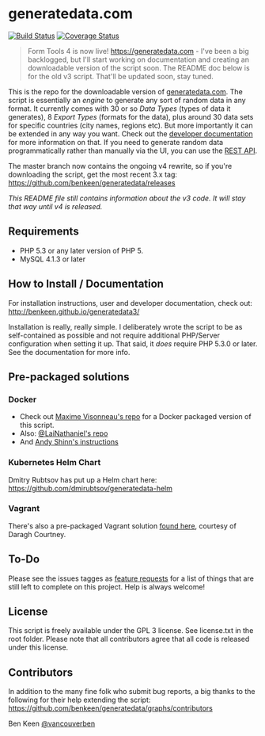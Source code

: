 # generatedata.com

[![Build Status](https://travis-ci.com/benkeen/generatedata.svg?branch=master)](https://travis-ci.com/benkeen/generatedata)
[![Coverage Status](https://coveralls.io/repos/github/benkeen/generatedata/badge.svg?branch=master)](https://coveralls.io/github/benkeen/generatedata?branch=master)

> Form Tools 4 is now live! https://generatedata.com - I've been a big backlogged, but I'll start working on documentation and creating an downloadable version of the script soon. The README doc below is for the old v3 script. That'll be updated soon, stay tuned.

This is the repo for the downloadable version of [generatedata.com](https://generatedata.com). The 
script is essentially an *engine* to generate any sort of random data in any format. It currently comes with 30 or 
so *Data Types* (types of data it generates), 8 *Export Types* (formats for the data), plus around 30 data sets for
specific countries (city names, regions etc). But more importantly it can be extended in any way you want. Check out
the [developer documentation](http://benkeen.github.io/generatedata3/developer.html) for more information on that. If
you need to generate random data programmatically rather than manually via the UI, you can use the [REST API](http://benkeen.github.io/generatedata3/api.html).

The master branch now contains the ongoing v4 rewrite, so if you're downloading the script, get the most recent 
3.x tag: https://github.com/benkeen/generatedata/releases

*This README file still contains information about the v3 code. It will stay that way until v4 is released.*

## Requirements
- PHP 5.3 or any later version of PHP 5.
- MySQL 4.1.3 or later

## How to Install / Documentation

For installation instructions, user and developer documentation, check out:
http://benkeen.github.io/generatedata3/

Installation is really, really simple. I deliberately wrote the script to be as self-contained as possible and not 
require additional PHP/Server configuration when setting it up. That said, it *does* require PHP 5.3.0 or later. See 
the documentation for more info.

## Pre-packaged solutions

### Docker

- Check out [Maxime Visonneau's repo](https://github.com/mvisonneau/docker-generatedata) for a Docker packaged version 
of this script.
- Also: [@LaiNathaniel's repo](https://github.com/LaiNathaniel/docker-generatedata)
- And [Andy Shinn's instructions](https://github.com/benkeen/generatedata/pull/269)

### Kubernetes Helm Chart

Dmitry Rubtsov has put up a Helm chart here:
https://github.com/dmirubtsov/generatedata-helm

### Vagrant 

There's also a pre-packaged Vagrant solution [found here](https://github.com/benkeen/generatedata-vagrant),
courtesy of Daragh Courtney.

## To-Do

Please see the issues tagges as [feature requests](https://github.com/benkeen/generatedata/issues?labels=Feature+Request%21&page=1&state=open)
for a list of things that are still left to complete on this project. Help is always welcome!

## License

This script is freely available under the GPL 3 license. See license.txt in the root folder. Please note that all
contributors agree that all code is released under this license.

## Contributors

In addition to the many fine folk who submit bug reports, a big thanks to the following for their help extending the script:
https://github.com/benkeen/generatedata/graphs/contributors


Ben Keen
[@vancouverben](https://twitter.com/#!/vancouverben)
